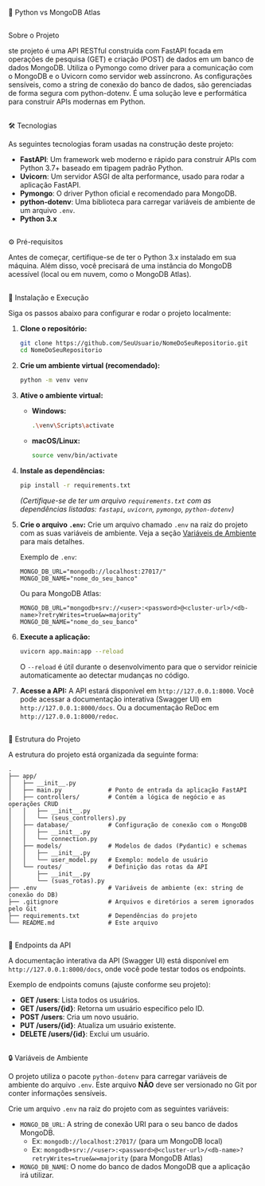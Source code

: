 
🚀 Python vs MongoDB Atlas

## 
Sobre o Projeto

ste projeto é uma API RESTful construída com FastAPI focada em operações de pesquisa (GET) e criação (POST) de dados em um banco de dados MongoDB. Utiliza o Pymongo como driver para a comunicação com o MongoDB e o Uvicorn como servidor web assíncrono. As configurações sensíveis, como a string de conexão do banco de dados, são gerenciadas de forma segura com python-dotenv.
É uma solução leve e performática para construir APIs modernas em Python.

## 
🛠️ Tecnologias

As seguintes tecnologias foram usadas na construção deste projeto:

  * **FastAPI**: Um framework web moderno e rápido para construir APIs com Python 3.7+ baseado em tipagem padrão Python.
  * **Uvicorn**: Um servidor ASGI de alta performance, usado para rodar a aplicação FastAPI.
  * **Pymongo**: O driver Python oficial e recomendado para MongoDB.
  * **python-dotenv**: Uma biblioteca para carregar variáveis de ambiente de um arquivo `.env`.
  * **Python 3.x**


## 
⚙️ Pré-requisitos

Antes de começar, certifique-se de ter o Python 3.x instalado em sua máquina. Além disso, você precisará de uma instância do MongoDB acessível (local ou em nuvem, como o MongoDB Atlas).



## 
🚀 Instalação e Execução

Siga os passos abaixo para configurar e rodar o projeto localmente:

1.  **Clone o repositório:**

    ```bash
    git clone https://github.com/SeuUsuario/NomeDoSeuRepositorio.git
    cd NomeDoSeuRepositorio
    ```

2.  **Crie um ambiente virtual (recomendado):**

    ```bash
    python -m venv venv
    ```

3.  **Ative o ambiente virtual:**

      * **Windows:**
        ```bash
        .\venv\Scripts\activate
        ```
      * **macOS/Linux:**
        ```bash
        source venv/bin/activate
        ```

4.  **Instale as dependências:**

    ```bash
    pip install -r requirements.txt
    ```

    *(Certifique-se de ter um arquivo `requirements.txt` com as dependências listadas: `fastapi`, `uvicorn`, `pymongo`, `python-dotenv`)*

5.  **Crie o arquivo `.env`:**
    Crie um arquivo chamado `.env` na raiz do projeto com as suas variáveis de ambiente. Veja a seção [Variáveis de Ambiente](https://www.google.com/search?q=%23-vari%C3%A1veis-de-ambiente) para mais detalhes.

    Exemplo de `.env`:

    ```
    MONGO_DB_URL="mongodb://localhost:27017/"
    MONGO_DB_NAME="nome_do_seu_banco"
    ```

    Ou para MongoDB Atlas:

    ```
    MONGO_DB_URL="mongodb+srv://<user>:<password>@<cluster-url>/<db-name>?retryWrites=true&w=majority"
    MONGO_DB_NAME="nome_do_seu_banco"
    ```

6.  **Execute a aplicação:**

    ```bash
    uvicorn app.main:app --reload
    ```

    O `--reload` é útil durante o desenvolvimento para que o servidor reinicie automaticamente ao detectar mudanças no código.

7.  **Acesse a API:**
    A API estará disponível em `http://127.0.0.1:8000`.
    Você pode acessar a documentação interativa (Swagger UI) em `http://127.0.0.1:8000/docs`.
    Ou a documentação ReDoc em `http://127.0.0.1:8000/redoc`.



## 
📁 Estrutura do Projeto

A estrutura do projeto está organizada da seguinte forma:

```
.
├── app/
│   ├── __init__.py
│   ├── main.py             # Ponto de entrada da aplicação FastAPI
│   ├── controllers/        # Contém a lógica de negócio e as operações CRUD
│   │   ├── __init__.py
│   │   └── (seus_controllers).py
│   ├── database/           # Configuração de conexão com o MongoDB
│   │   ├── __init__.py
│   │   └── connection.py
│   ├── models/             # Modelos de dados (Pydantic) e schemas
│   │   ├── __init__.py
│   │   └── user_model.py   # Exemplo: modelo de usuário
│   └── routes/             # Definição das rotas da API
│       ├── __init__.py
│       └── (suas_rotas).py
├── .env                    # Variáveis de ambiente (ex: string de conexão do DB)
├── .gitignore              # Arquivos e diretórios a serem ignorados pelo Git
├── requirements.txt        # Dependências do projeto
└── README.md               # Este arquivo
```


## 
📡 Endpoints da API

A documentação interativa da API (Swagger UI) está disponível em `http://127.0.0.1:8000/docs`, onde você pode testar todos os endpoints.

Exemplo de endpoints comuns (ajuste conforme seu projeto):

  * **GET /users**: Lista todos os usuários.
  * **GET /users/{id}**: Retorna um usuário específico pelo ID.
  * **POST /users**: Cria um novo usuário.
  * **PUT /users/{id}**: Atualiza um usuário existente.
  * **DELETE /users/{id}**: Exclui um usuário.


## 
🔒 Variáveis de Ambiente

O projeto utiliza o pacote `python-dotenv` para carregar variáveis de ambiente do arquivo `.env`. Este arquivo **NÃO** deve ser versionado no Git por conter informações sensíveis.

Crie um arquivo `.env` na raiz do projeto com as seguintes variáveis:

  * `MONGO_DB_URL`: A string de conexão URI para o seu banco de dados MongoDB.
      * Ex: `mongodb://localhost:27017/` (para um MongoDB local)
      * Ex: `mongodb+srv://<user>:<password>@<cluster-url>/<db-name>?retryWrites=true&w=majority` (para MongoDB Atlas)
  * `MONGO_DB_NAME`: O nome do banco de dados MongoDB que a aplicação irá utilizar.

